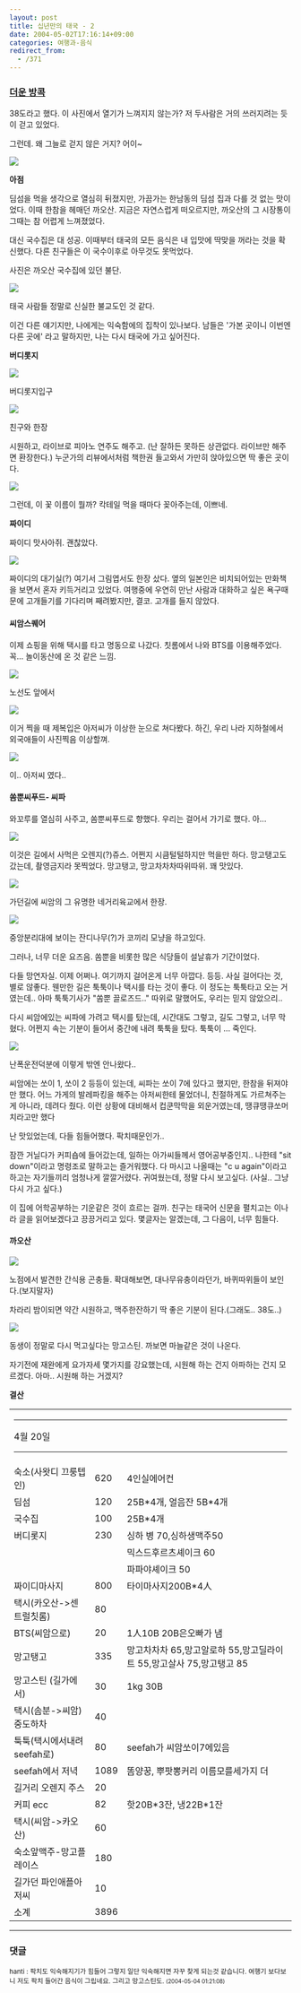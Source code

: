 ```yaml
---
layout: post
title: 십년만의 태국 - 2
date: 2004-05-02T17:16:14+09:00
categories: 여행과-음식
redirect_from:
  - /371
---
```


<h3><u>더운 방콕</u></h3>

38도라고 했다. 이 사진에서 열기가 느껴지지 않는가? 저 두사람은 거의 쓰러지려는 듯이 걷고 있었다.

그런데. 왜 그늘로 걷지 않은 거지? 어이~

![ ](/assets/media/photo_thai0404_20130605_dsc03261.jpg)

<b>아점</b>

딤섬을 먹을 생각으로 열심히 뒤졌지만, 가끔가는 한남동의 딤섬 집과 다를 것 없는 맛이었다. 이때 한참을 헤매던 까오산. 지금은 자연스럽게 떠오르지만, 까오산의 그 시장통이 그때는 참 어렵게 느껴졌었다.

대신 국수집은 대 성공. 이때부터 태국의 모든 음식은 내 입맛에 딱맞을 꺼라는 것을 확신했다. 다른 친구들은 이 국수이후로 아무것도 못먹었다.

사진은 까오산 국수집에 있던 불단.

![ ](/assets/media/photo_thai0404_20142914_dsc03266.jpg)

태국 사람들 정말로 신실한 불교도인 것 같다.

이건 다른 얘기지만, 나에게는 익숙함에의 집착이 있나보다. 남들은 '가본 곳이니 이번엔 다른 곳에' 라고 말하지만, 나는 다시 태국에 가고 싶어진다.

<b>버디롯지</b>

![ ](/assets/media/photo_thai0404_20143502_discan03.jpg)

버디롯지입구

![ ](/assets/media/photo_thai0404_20150848_discan05.jpg)

친구와 한장

시원하고, 라이브로 피아노 연주도 해주고. (난 잘하든 못하든 상관없다. 라이브만 해주면 환장한다.) 누군가의 리뷰에서처럼 책한권 들고와서 가만히 앉아있으면 딱 좋은 곳이다.

![ ](/assets/media/photo_thai0404_20143550_jnscan06.jpg)

그런데, 이 꽃 이름이 뭘까? 칵테일 먹을 때마다 꽂아주는데, 이쁘네.

<b>짜이디</b>

짜이디 맛사아쥐. 괜찮았다.

![ ](/assets/media/photo_thai0404_20154822_dsc03280.jpg)

짜이디의 대기실(?) 여기서 그림엽서도 한장 샀다. 옆의 일본인은 비치되어있는 만화책을 보면서 혼자 키득거리고 있었다. 여행중에 우연히 만난 사람과 대화하고 싶은 욕구때문에 고개들기를 기다리며 째려봤지만, 결코. 고개를 들지 않았다.

<h4>씨암스퀘어</h4>

이제 쇼핑을 위해 택시를 타고 명동으로 나갔다. 칫롬에서 나와 BTS를 이용해주었다. 꼭... 놀이동산에 온 것 같은 느낌.

![ ](/assets/media/photo_thai0404_20185035_imgp0479.jpg)

노선도 앞에서

![ ](/assets/media/photo_thai0404_20185118_discan08.jpg)

이거 찍을 때 제복입은 아저씨가 이상한 눈으로 쳐다봤다. 하긴, 우리 나라 지하철에서 외국애들이 사진찍음 이상할껴.

![ ](/assets/media/photo_thai0404_20185118_imgp0481.jpg)

이.. 아저씨 였다..

<h4>쏨뿐씨푸드- 씨파</h4>

와꼬루를 열심히 사주고, 쏨뿐씨푸드로 향했다. 우리는 걸어서 가기로 했다. 아...

![ ](/assets/media/photo_thai0404_20195129_dsc03288.jpg)

이것은 길에서 사먹은 오렌지(?)쥬스. 어쩐지 시큼털털하지만 먹을만 하다. 망고탱고도 갔는데, 촬영금지라 못찍었다. 망고탱고, 망고차차차따위따위. 꽤 맛있다.

![ ](/assets/media/photo_thai0404_20195433_dsc03290.jpg)

가던길에 씨암의 그 유명한 네거리육교에서 한장.

![ ](/assets/media/photo_thai0404_20200335_dsc03291.jpg)

중앙분리대에 보이는 잔디나무(?)가 코끼리 모냥을 하고있다.

그러나, 너무 더운 요즈음. 쏨뿐을 비롯한 많은 식당들이 설날휴가 기간이었다.

다들 망연자실. 이제 어쩌나. 여기까지 걸어온게 너무 아깝다. 등등. 사실 걸어다는 것, 별로 않좋다. 웬만한 길은 툭툭이나 택시를 타는 것이 좋다. 이 정도는 툭툭타고 오는 거였는데.. 아마 툭툭기사가 "쏨뿐 끌로즈드.." 따위로 말했어도, 우리는 믿지 않았으리..

다시 씨암에있는 씨파에 가려고 택시를 탔는데, 시간대도 그렇고, 길도 그렇고, 너무 막혔다. 어쩐지 속는 기분이 들어서 중간에 내려 툭툭을 탔다. 툭툭이 ... 죽인다.

![ ](/assets/media/photo_thai0404_20203834_imgp0487.jpg)

난폭운전덕분에 이렇게 밖엔 안나왔다..

씨암에는 쏘이 1, 쏘이 2 등등이 있는데, 씨파는 쏘이 7에 있다고 했지만, 한참을 뒤져야만 했다. 어느 가게의 발레파킹을 해주는 아저씨한테 물었더니, 친절하게도 가르쳐주는게 아니라, 데려다 줬다. 이런 상황에 대비해서 컵쿤막막을 외운거였는데, 땡큐땡큐쏘머치라고만 했다

난 맛있었는데, 다들 힘들어했다. 팍치때문인가..

잠깐 거닐다가 커피숍에 들어갔는데, 일하는 아가씨들께서 영어공부중인지.. 나한테 "sit down"이라고 명령조로 말하고는 즐거워했다. 다 마시고 나올때는 "c u again"이라고 하고는 자기들끼리 엄청나게 깔깔거렸다. 귀여웠는데, 정말 다시 보고싶다. (사실.. 그냥 다시 가고 싶다.)

이 집에 어학공부하는 기운같은 것이 흐르는 걸까. 친구는 태국어 신문을 펼치고는 이나라 글을 읽어보겠다고 끙끙거리고 있다. 몇글자는 알겠는데, 그 다음이, 너무 힘들다.

<h4>까오산</h4>

![ ](/assets/media/photo_thai0404_20232033_dsc03298.jpg)

노점에서 발견한 간식용 곤충들. 확대해보면, 대나무유충이라던가, 바퀴따위들이 보인다.(보지말자)

차라리 밤이되면 약간 시원하고, 맥주한잔하기 딱 좋은 기분이 된다.(그래도.. 38도..)

![ ](/assets/media/photo_thai0404_21004707_dsc03301.jpg)

동생이 정말로 다시 먹고싶다는 망고스틴. 까보면 마늘같은 것이 나온다.

자기전에 재완에게 요가자세 몇가지를 강요했는데, 시원해 하는 건지 아파하는 건지 모르겠다. 아마.. 시원해 하는 거겠지?

<b>결산</b>

<table>

<tbody>

<tr>

<td colspan="5">

<hr />

4월 20일

<hr />

</td>

</tr>

<tr>

<td>숙소(사왓디 끄룽텝 인)</td>

<td>620</td>

<td>4인실에어컨</td>

</tr>

<tr>

<td>딤섬</td>

<td>120</td>

<td>25B*4개, 얼음잔 5B*4개</td>

</tr>

<tr>

<td>국수집</td>

<td>100</td>

<td>25B*4개</td>

</tr>

<tr>

<td>버디롯지</td>

<td>230</td>

<td>싱하 병 70,싱하생맥주50</td>

</tr>

<tr>

<td></td>

<td></td>

<td>믹스드후르츠셰이크 60</td>

</tr>

<tr>

<td></td>

<td></td>

<td>파파야셰이크 50</td>

</tr>

<tr>

<td>짜이디마사지</td>

<td>800</td>

<td>타이마사지200B*4人</td>

</tr>

<tr>

<td>택시(카오산-&gt;센트럴칫롬)</td>

<td>80</td>

</tr>

<tr>

<td>BTS(씨암으로)</td>

<td>20</td>

<td>1人10B 20B은오빠가 냄</td>

</tr>

<tr>

<td>망고탱고</td>

<td>335</td>

<td>망고차차차 65,망고알로하 55,망고딜라이트 55,망고살사 75,망고탱고 85</td>

</tr>

<tr>

<td>망고스틴 (길가에서)</td>

<td>30</td>

<td>1kg 30B</td>

</tr>

<tr>

<td>택시(솜분-&gt;씨암)중도하차</td>

<td>40</td>

<td></td>

</tr>

<tr>

<td>툭툭(택시에서내려 seefah로)</td>

<td>80</td>

<td>seefah가 씨암쏘이7에있음</td>

</tr>

<tr>

<td>seefah에서 저녁</td>

<td>1089</td>

<td>똠양꿍, 뿌팟뽕커리 이름모를세가지 더</td>

</tr>

<tr>

<td>길거리 오렌지 주스</td>

<td>20</td>

<td></td>

</tr>

<tr>

<td>커피 ecc</td>

<td>82</td>

<td>핫20B*3잔, 냉22B*1잔</td>

</tr>

<tr>

<td>택시(씨암-&gt;카오산)</td>

<td>60</td>

<td></td>

</tr>

<tr>

<td>숙소앞맥주-망고플레이스</td>

<td>180</td>

<td></td>

</tr>

<tr>

<td>길가던 파인애플아저씨</td>

<td>10</td>

<td></td>

</tr>

<tr>

<td>소계</td>

<td>3896</td>

<td></td>

</tr>

</tbody>

</table>

* * *

### 댓글



<!--- cmt:725 --->
<!--- mail: --->
<!--- parent:0 --->

<small class=comment>hanti : 팍치도 익숙해지기가 힘들어 그렇지 일단 익숙해지면 자꾸 찾게 되는것 같습니다. 여행기 보다보니 저도 팍치 들어간 음식이 그립네요. 그리고 망고스틴도. <small>(2004-05-04 01:21:08)</small></small>

